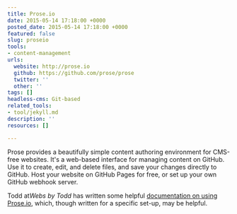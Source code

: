```yaml
---
title: Prose.io
date: 2015-05-14 17:18:00 +0000
posted_date: 2015-05-14 17:18:00 +0000
featured: false
slug: proseio
tools:
- content-management
urls:
  website: http://prose.io
  github: https://github.com/prose/prose
  twitter: ''
  other: ''
tags: []
headless-cms: Git-based
related_tools:
- tool/jekyll.md
description: ''
resources: []

---
```

Prose provides a beautifully simple content authoring environment for CMS-free websites. It's a web-based interface for managing content on GitHub. Use it to create, edit, and delete files, and save your changes directly to GitHub. Host your website on GitHub Pages for free, or set up your own GitHub webhook server.

Todd at*Webs by Todd* has written some helpful [documentation on using Prose.io](http://www.websbytodd.com/documentation/using-prose/#write-your-post), which, though written for a specific set-up, may be helpful.
